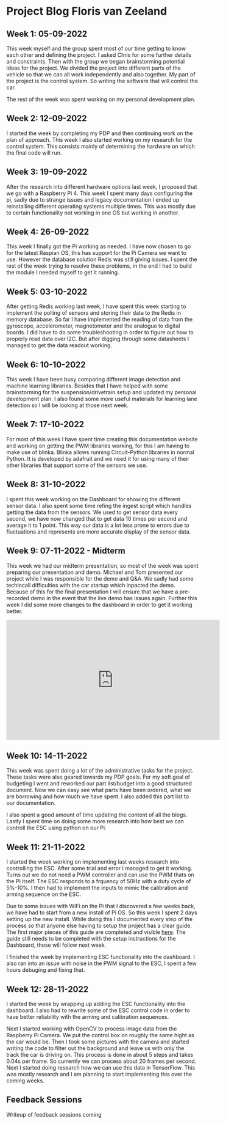 # Project Blog Floris van Zeeland
## Week 1: 05-09-2022
This week myself and the group spent most of our time getting to know each other and defining the project. I asked Chris for some further details and constraints. Then with the group we began brainstorming potential ideas for the project. We divided the project into different parts of the vehicle so that we can all work independently and also together. My part of the project is the control system. So writing the software that will control the car.

The rest of the week was spent working on my personal development plan.
## Week 2: 12-09-2022
I started the week by completing my PDP and then continuing work on the plan of approach. This week I also started working on my research for the control system. This consists mainly of determining the hardware on which the final code will run.
## Week 3: 19-09-2022
After the research into different hardware options last week, I proposed that we go with a Raspberry Pi 4. This week I spent many days configuring the pi, sadly due to strange issues and legacy documentation I ended up reinstalling different operating systems multiple times. This was mostly due to certain functionality not working in one OS but working in another.
## Week 4: 26-09-2022
This week I finally got the Pi working as needed. I have now chosen to go for the latest Raspian OS, this has support for the Pi Camera we want to use. However the database solution Redis was still giving issues. I spent the rest of the week trying to resolve these problems, in the end I had to build the module I needed myself to get it running.
## Week 5: 03-10-2022
After getting Redis working last week, I have spent this week starting to implement the polling of sensors and storing their data to the Redis in memory database. So far I have implemented the reading of data from the gyroscope, accelerometer, magnetometer and the analogue to digital boards. I did have to do some troubleshooting in order to figure out how to properly read data over I2C. But after digging through some datasheets I managed to get the data readout working.
## Week 6: 10-10-2022
This week I have been busy comparing different image detection and machine learning libraries. Besides that I have helped with some brainstorming for the suspension/drivetrain setup and updated my personal development plan. I also found some more useful materials for learning lane detection so I will be looking at those next week.
## Week 7: 17-10-2022
For most of this week I have spent time creating this documentation website and working on getting the PWM libraries working, for this I am having to make use of blinka. Blinka allows running Circuit-Python libraries in normal Python. It is developed by adafruit and we need it for using many of their other libraries that support some of the sensors we use.
## Week 8: 31-10-2022
I spent this week working on the Dashboard for showing the different sensor data. I also spent some time refing the ingest script which handles getting the data from the sensors. We used to get sensor data every second, we have now changed that to get data 10 times per second and average it to 1 point. This way our data is a lot less prone to errors due to fluctuations and represents are more accurate display of the sensor data.
## Week 9: 07-11-2022 - Midterm
This week we had our midterm presentation, so most of the week was spent preparing our presentation and demo. Michael and Tom presented our project while I was responsible for the demo and Q&A. We sadly had some techincall difficulties with the car startup which inpacted the demo. Because of this for the final presentation I will ensure that we have a pre-recorded demo in the event that the live demo has issues again. Further this week I did some more changes to the dashboard in order to get it working better.
<iframe width="560" height="315" src="https://www.youtube.com/embed/yt2jBFw0TAQ" title="YouTube video player" frameborder="0" allow="accelerometer; autoplay; clipboard-write; encrypted-media; gyroscope; picture-in-picture" allowfullscreen></iframe>

## Week 10: 14-11-2022
This week was spent doing a lot of the administrative tasks for the project. These tasks were also geared towards my PDP goals. For my soft goal of budgeting I went and reworked our part list/budget into a good structured document. Now we can easy see what parts have been ordered, what we are borrowing and how much we have spent. I also added this part list to our documentation.

I also spent a good amount of time updating the content of all the blogs. Lastly I spent time on doing some more research into how best we can controll the ESC using python on our Pi.
## Week 11: 21-11-2022
I started the week working on implementing last weeks research into controlling the ESC. After some trial and error I managed to get it working. Turns out we do not need a PWM controller and can use the PWM thats on the Pi itself. The ESC responds to a frquency of 50Hz with a duty cycle of 5%-10%. I then had to implement the inputs to mimic the calibration and arming sequence on the ESC.

Due to some issues with WiFi on the Pi that I discovered a few weeks back, we have had to start from a new install of Pi OS. So this week I spent 2 days setting up the new install. While doing this I documented every step of the process so that anyone else having to setup the project has a clear guide. The first major pieces of this guide are completed and visible [here](https://becreative.distillation.dev/project/installation.html). The guide still needs to be completed with the setup instructions for the Dashboard, those will follow next week.

I finished the week by implementing ESC functionality into the dashboard. I also ran into an issue with noise in the PWM signal to the ESC, I spent a few hours debuging and fixing that.

## Week 12: 28-11-2022
I started the week by wrapping up adding the ESC functionality into the dashboard. I also had to rewrite some of the ESC control code in order to have better reliability with the arming and calibration sequences.

Next I started working with OpenCV to process image data from the Raspberry Pi Camera. We put the control box on roughly the same hight as the car would be. Then I took some pictures with the camera and started writing the code to filter out the background and leave us with only the track the car is driving on. This process is done in about 5 steps and takes 0.04s per frame. So currently we can process about 20 frames per second. Next I started doing research how we can use this data in TensorFlow. This was mostly research and I am planning to start implementing this over the coming weeks.
## Feedback Sessions
Writeup of feedback sessions coming